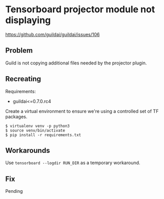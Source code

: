 # Tensorboard projector module not displaying

https://github.com/guildai/guildai/issues/106

## Problem

Guild is not copying additional files needed by the projector plugin.

## Recreating

Requirements:

- guildai<=0.7.0.rc4

Create a virtual environment to ensure we're using a controlled set of
TF packages.

    $ virtualenv venv -p python3
    $ source venv/bin/activate
    $ pip install -r requirements.txt

## Workarounds

Use `tensorboard --logdir RUN_DIR` as a temporary workaround.

## Fix

Pending

